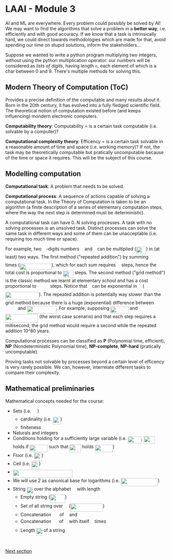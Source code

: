 # LAAI - Module 3

AI and ML are everywhere. Every problem could possibly be solved by AI! We may want to find the algorithms that solve a problem in a **better way**, i.e. efficiently and with good accuracy. If we know that a task is intrinsically hard, we could direct towards methodologies which are made for that, avoid spending our time on stupid solutions, inform the stakeholders...

Suppose we wanted to write a python program multiplying two integers, without using the python multiplication operator: our numbers will be considered as *lists of digits*, having length `n`, each element of which is a char between 0 and 9. There's multiple methods for solving this.

## Modern Theory of Computation (ToC)

Provides a precise definition of the computable and many results about it.
Born in the 20th century, it has evolved into a fully fledged scientific field.
The theoretical notion of computation existed before (and keeps influencing) mondern electronic computers. 

**Computability theory**: Computability = is a certain task computable (i.e. solvable by a computer)?

**Computational complexity theory**: Efficency = is a certain task solvable in a reasonable amount of time and space (i.e. working memory)? If not, the task may be theoretically computable but pratically uncomputable because of the time or space it requires. This will be the subject of this course.

## Modelling computation

**Computational task**: A problem that needs to be solved.

**Computational process**: A sequence of actions capable of solving a computational task. In the Theory of Computation is taken to be an algorithm (a finite description of a series of elementary computation steps, where the way the next step is determined must be deterministic).

A computational task can have 0..N solving processes. A task with no solving processes is an unsolved task. Distinct processes can solve the same task in different ways and some of them can be unacceptable (i.e. requiring too much time or space).

For example, two <img src="svgs/55a049b8f161ae7cfeb0197d75aff967.svg?invert_in_darkmode" align=middle width=9.86687624999999pt height=14.15524440000002pt/>-digits numbers <img src="svgs/44bc9d542a92714cac84e01cbbb7fd61.svg?invert_in_darkmode" align=middle width=8.68915409999999pt height=14.15524440000002pt/> and <img src="svgs/4bdc8d9bcfb35e1c9bfb51fc69687dfc.svg?invert_in_darkmode" align=middle width=7.054796099999991pt height=22.831056599999986pt/> can be multiplied (<img src="svgs/aa9ac28882b306b4e881fbaacbafc4b7.svg?invert_in_darkmode" align=middle width=31.268917349999988pt height=22.831056599999986pt/>) in (at least) two ways.
The first method ("repeated addition") by summing <img src="svgs/44bc9d542a92714cac84e01cbbb7fd61.svg?invert_in_darkmode" align=middle width=8.68915409999999pt height=14.15524440000002pt/> <img src="svgs/4bdc8d9bcfb35e1c9bfb51fc69687dfc.svg?invert_in_darkmode" align=middle width=7.054796099999991pt height=22.831056599999986pt/> times (<img src="svgs/3049d386c04588a0fd49fc94ff49362d.svg?invert_in_darkmode" align=middle width=100.03970789999998pt height=19.1781018pt/>), which for each sum requires <img src="svgs/55a049b8f161ae7cfeb0197d75aff967.svg?invert_in_darkmode" align=middle width=9.86687624999999pt height=14.15524440000002pt/> steps, hence the total cost is proportional to <img src="svgs/458e8b6dad5a69d223deeaf241ce1f43.svg?invert_in_darkmode" align=middle width=32.44663949999999pt height=22.831056599999986pt/> steps.
The second method ("grid method") is the classic method we learnt at elementary school and has a cost proportional to <img src="svgs/f4afc77016e004d110eee6a7001a7a87.svg?invert_in_darkmode" align=middle width=35.25871964999999pt height=15.296829900000011pt/> steps.
Notice that <img src="svgs/4bdc8d9bcfb35e1c9bfb51fc69687dfc.svg?invert_in_darkmode" align=middle width=7.054796099999991pt height=22.831056599999986pt/> can be exponential in <img src="svgs/55a049b8f161ae7cfeb0197d75aff967.svg?invert_in_darkmode" align=middle width=9.86687624999999pt height=14.15524440000002pt/> (<img src="svgs/ac76bed504f78662b400fd78ad426795.svg?invert_in_darkmode" align=middle width=105.50023274999998pt height=24.65753399999998pt/>).
The repeated addition is potentially way slower than the grid method because there is a huge (exponential) difference between <img src="svgs/f4afc77016e004d110eee6a7001a7a87.svg?invert_in_darkmode" align=middle width=35.25871964999999pt height=15.296829900000011pt/> and <img src="svgs/c77bd97048dbe2638b94e266d9e64d1c.svg?invert_in_darkmode" align=middle width=91.87403444999998pt height=24.65753399999998pt/>. 
For example, supposing <img src="svgs/60956056c8ac4a0bb767ef199f98b76b.svg?invert_in_darkmode" align=middle width=56.442135749999984pt height=21.18721440000001pt/> and <img src="svgs/a938957de7ebf1ed5afe74305dc62c33.svg?invert_in_darkmode" align=middle width=102.41999955pt height=26.76175259999998pt/> (the worst case scenario) and that each step requires a millisecond, the grid method would require a second while the repeated addition 10^80 years.

Computational processes can be classified as **P** (Polynomial time, efficient), **NP** (Nondeterministic Polynomial time), **NP-complete**, **NP-hard** (pratically uncomputable).

Proving tasks not solvable by processes beyond a certain level of efficency is very rarely possible.
We can, however, interrelate different tasks to compare their complexity.

## Mathematical preliminaries

Mathematical concepts needed for the course:

- Sets (i.e. <img src="svgs/cbfb1b2a33b28eab8a3e59464768e810.svg?invert_in_darkmode" align=middle width=14.908688849999992pt height=22.465723500000017pt/>)
  - cardinality (i.e. <img src="svgs/50471a7853b2ca91c0e1f4c5107c5b5e.svg?invert_in_darkmode" align=middle width=24.041115449999985pt height=24.65753399999998pt/>)
  - finiteness
- Naturals and integers
- Conditions holding  for a sufficiently large variable (i.e. <img src="svgs/f23b2b8e0bd22c498e6cc9b7055ccaa9.svg?invert_in_darkmode" align=middle width=41.83019279999999pt height=22.648391699999998pt/>, <img src="svgs/e720ef2e3dc10278f2cc0341a8635074.svg?invert_in_darkmode" align=middle width=35.489081099999986pt height=24.65753399999998pt/> holds if <img src="svgs/aa5de451edffae97a3e3d72e0a7ec57a.svg?invert_in_darkmode" align=middle width=56.09573309999998pt height=22.831056599999986pt/> such that <img src="svgs/e720ef2e3dc10278f2cc0341a8635074.svg?invert_in_darkmode" align=middle width=35.489081099999986pt height=24.65753399999998pt/> holds <img src="svgs/7e73289f5bec62c25edaafcb79810100.svg?invert_in_darkmode" align=middle width=55.916945699999985pt height=22.831056599999986pt/>)
- Floor (i.e. <img src="svgs/b8d683e1dea27b14d549c3389b65dbb6.svg?invert_in_darkmode" align=middle width=24.00689774999999pt height=24.65753399999998pt/>)
- Ceil (i.e. <img src="svgs/f4037aedb6bf0d1b1b9e417d27abee42.svg?invert_in_darkmode" align=middle width=24.00689774999999pt height=24.65753399999998pt/>)
- <img src="svgs/d1e718b4aa9726f0f13e86387d942b7f.svg?invert_in_darkmode" align=middle width=186.67778414999998pt height=24.65753399999998pt/>
- We will use 2 as canonical base for logarithms (i.e. <img src="svgs/1c0c99ea7db547da9f713133df4e10cc.svg?invert_in_darkmode" align=middle width=116.11875329999998pt height=24.65753399999998pt/>)
- String <img src="svgs/13595c3035ea1b1b4d90f5571df51b7c.svg?invert_in_darkmode" align=middle width=19.15340624999999pt height=22.465723500000017pt/> over the alphabet <img src="svgs/e257acd1ccbe7fcb654708f1a866bfe9.svg?invert_in_darkmode" align=middle width=11.027402099999989pt height=22.465723500000017pt/> with length <img src="svgs/55a049b8f161ae7cfeb0197d75aff967.svg?invert_in_darkmode" align=middle width=9.86687624999999pt height=14.15524440000002pt/>
  - Empty string (<img src="svgs/0f291e5628e5da63790748b4acc9709f.svg?invert_in_darkmode" align=middle width=47.163063749999985pt height=26.76175259999998pt/>)
  - Set of all string over <img src="svgs/e257acd1ccbe7fcb654708f1a866bfe9.svg?invert_in_darkmode" align=middle width=11.027402099999989pt height=22.465723500000017pt/> (<img src="svgs/33c9972f4ece02756df855c07b50ecc0.svg?invert_in_darkmode" align=middle width=101.68568684999998pt height=26.438629799999987pt/>) 
  - Concatenation <img src="svgs/65f1b48fb5f326a680b0f7393b9d8b6d.svg?invert_in_darkmode" align=middle width=18.044213549999988pt height=14.15524440000002pt/> of <img src="svgs/332cc365a4987aacce0ead01b8bdcc0b.svg?invert_in_darkmode" align=middle width=9.39498779999999pt height=14.15524440000002pt/> and <img src="svgs/deceeaf6940a8c7a5a02373728002b0f.svg?invert_in_darkmode" align=middle width=8.649225749999989pt height=14.15524440000002pt/>
  - Concatenation <img src="svgs/ca258fdb5aa2e16d091da2d680a2bc60.svg?invert_in_darkmode" align=middle width=16.66101689999999pt height=27.91243950000002pt/> of <img src="svgs/332cc365a4987aacce0ead01b8bdcc0b.svg?invert_in_darkmode" align=middle width=9.39498779999999pt height=14.15524440000002pt/> with itself <img src="svgs/63bb9849783d01d91403bc9a5fea12a2.svg?invert_in_darkmode" align=middle width=9.075367949999992pt height=22.831056599999986pt/> times
  - Length <img src="svgs/cd8f6d1a08b2e1ed11a4305d3f6caab3.svg?invert_in_darkmode" align=middle width=18.52743584999999pt height=24.65753399999998pt/> of a string <img src="svgs/332cc365a4987aacce0ead01b8bdcc0b.svg?invert_in_darkmode" align=middle width=9.39498779999999pt height=14.15524440000002pt/>

#
[Next section](https://github.com/montali/unibo-ai/blob/master/Languages%20and%20algorithms%20for%20AI%20-%20Module%203/1%20-%20Sets%20and%20numbers.md)
